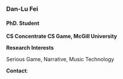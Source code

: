 ### Dan-Lu Fei
#### PhD. Student
**CS Concentrate CS Game, McGill University**


**Research Interests**

Serious Game, Narrative, Music Technology

**Contact**: 